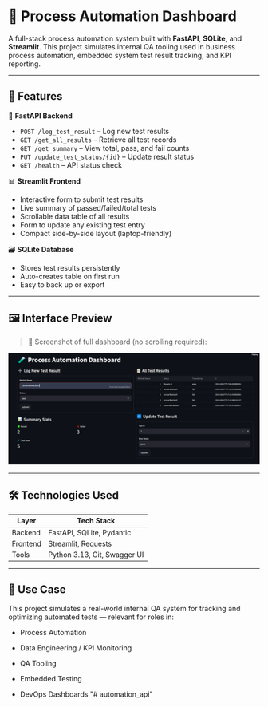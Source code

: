 # 🧪 Process Automation Dashboard

A full-stack process automation system built with **FastAPI**, **SQLite**, and **Streamlit**. This project simulates internal QA tooling used in business process automation, embedded system test result tracking, and KPI reporting.

---

## 🚀 Features

🔧 **FastAPI Backend**  
- `POST /log_test_result` – Log new test results  
- `GET /get_all_results` – Retrieve all test records  
- `GET /get_summary` – View total, pass, and fail counts  
- `PUT /update_test_status/{id}` – Update result status  
- `GET /health` – API status check  

📊 **Streamlit Frontend**  
- Interactive form to submit test results  
- Live summary of passed/failed/total tests  
- Scrollable data table of all results  
- Form to update any existing test entry  
- Compact side-by-side layout (laptop-friendly)

🗃 **SQLite Database**  
- Stores test results persistently  
- Auto-creates table on first run  
- Easy to back up or export

---

## 🖼 Interface Preview

> 📸 Screenshot of full dashboard (no scrolling required):

![Dashboard Screenshot](screenshot.png) 

---

## 🛠 Technologies Used

| Layer     | Tech Stack                     |
|-----------|--------------------------------|
| Backend   | FastAPI, SQLite, Pydantic      |
| Frontend  | Streamlit, Requests            |
| Tools     | Python 3.13, Git, Swagger UI   |

---


## 🎯 Use Case
This project simulates a real-world internal QA system for tracking and optimizing automated tests — relevant for roles in:

- Process Automation

- Data Engineering / KPI Monitoring

- QA Tooling

- Embedded Testing

- DevOps Dashboards
"# automation_api" 
